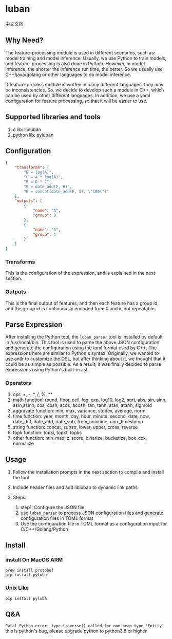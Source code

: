 # luban
[中文文档](https://github.com/uopensail/luban/blob/main/README_ZN.md)
## Why Need?

The feature-processing module is used in different scenarios, such as: model training and model inference. Usually, we use Python to train models, and feature-processing is also done in Python. However, in model inference, the shorter the inference run time, the better. So we usually use C++/java/golang or other languages to do model inference.

If feature-process module is written in many different languages, they may be inconsistencies. So, we decide to develop such a module in C++, which can be used by other different languages. In addition, we use a yaml configuration for feature processing, so that it will be easier to use.

## Supported libraries and tools

1. c lib: libluban
2. python lib: pyluban

## Configuration
```json
{
    "transforms": [
        "B = log(A)",
        "C = A * log(A)",
        "E = D * C",
        "G = date_add(F, H)",
        "K = concat(date_add(F, I), \"100\")"
    ],
    "outputs": [
        {
            "name": "A",
            "group": 0
        },
        {
            "name": "G",
            "group": 1
        }
    ]
}
```
### Transforms

This is the configuration of the expression, and is explained in the next section.

### Outputs

This is the final output of features, and then each feature has a group id, and the group id is continuously encoded from 0 and is not repeatable.

## Parse Expression

After installing the Python tool, the `luban_parser` tool is installed by default in /usr/local/bin. 
This tool is used to parse the above JSON configuration and generate the configuration using the toml format used by C++.
The expressions here are similar to Python's syntax. Originally, we wanted to use antlr to customize the DSL, but after thinking about it, we thought that it could be as simple as possible. As a result, it was finally decided to parse expressions using Python's built-in ast.

### Operators

1. opr: +, -, *, /, %, **
2. math function: round, floor, ceil, log, exp, log10, log2, sqrt, abs, sin, sinh, asin,asinh, cos, cosh, acos, acosh, tan, tanh, atan, atanh, sigmoid
3. aggravate function: min, max, variance, stddev, average, norm
4. time function: year, month, day, hour, minute, second, date, now, date_diff, date_add, date_sub, from_unixtime, unix_timestamp
5. string function: concat, substr, lower, upper, cross, reverse
6. topk function: topki, topkf, topks
7. other function: min_max, z_score, binarize, bucketize, box_cox, normalize


## Usage
1. Follow the installation prompts in the next section to compile and install the tool

2. Include header files and add libluban to dynamic link paths

3. Steps:
    1. step1: Configure the JSON file
    2. use `luban_parser` to process JSON configuration files and generate configuration files in TOML format
    3. Use the configuration file in TOML format as a configuration input for C/C++/Golang/Python


## Install

### install On MacOS ARM

```shell
brew install protobuf
pip install pyluba
```

### Unix Like

```shell
pip install pyluba
```

## Q&A

`Fatal Python error: type_traverse() called for non-heap type 'Entity'`
this is python's bug, please upgrade python to python3.8 or higher